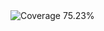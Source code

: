 <!-- Coverage Badge -->
<img src="https://img.shields.io/badge/Coverage-75.23%25-red" alt="Coverage 75.23%">